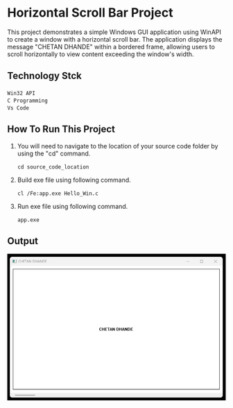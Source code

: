 # Horizontal Scroll Bar Project

This project demonstrates a simple Windows GUI application using WinAPI to create a window with a horizontal scroll bar. The application displays the message "CHETAN DHANDE" within a bordered frame, allowing users to scroll horizontally to view content exceeding the window's width.
## Technology Stck

`Win32 API` <br>
`C Programming` <br>
`Vs Code`

## How To Run This Project

                                
1. You will need to navigate to the location of your source code folder by using the "cd" command.

     ```shell
   cd source_code_location

2. Build exe file using following command.

    ```shell
   cl /Fe:app.exe Hello_Win.c

3. Run exe file using following command.

    ```shell
   app.exe

## Output
<img src="./Output/Output.png" alt="HelloWin">





